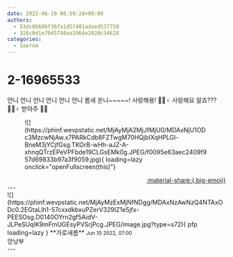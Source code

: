 ```yaml
---
date: 2022-06-10 06:59:24+09:00
authors:
  - 53dc8b60bf36fa1d5f481adaed537750
  - 326c0d1e7045798aa3964e2028c34628
categories:
  - Saerom
---
```


# 2-16965533

<div class="post-container" markdown="1">
<div class="content-container md-sidebar__scrollwrap" markdown="1">

언니 언니 언니 언니 언니 언니 롬새 온니~~~~~! 사랑해용! 🙆🏻♀️ 사랑해요 알죠??? 🙆🏻♀️ 받아주 🥺🥺
<figure markdown="1">
![](https://phinf.wevpstatic.net/MjAyMjA2MjJfMjU0/MDAxNjU1ODc3MzcwNjAw.x7PARkCdb8FZTwgM70HQjbIXqHPLGl-BneM3jYCjfGsg.TKOrB-wHh-aJZ-A-xhnqQTrzEPeVPFbde19CLGsEMk0g.JPEG/f0095e63aec2409f957d69833b97a3f9059.jpg){ loading=lazy onclick="openFullscreen(this)"}
</figure>


</div>
</div>

<div style="text-align: right;" markdown="1">
<a href="https://weverse.io/fromis9/fanpost/2-16965533" style="text-align: right;">:material-share:{.big-emoji}</a>
</div>
---

<div class="comments-container md-sidebar__scrollwrap" markdown="1">
<div class="comment" markdown="1">
<div class='id-container' markdown="1">
![](https://phinf.wevpstatic.net/MjAyMzExMjNfNDgg/MDAxNzAwNzQ4NTAxODc0.2EGtaLlh1-57cxxdkbxuPZerV329IZ1e5jfx-PEESOsg.D0140OYrn2gf5AidV-JLPeSUqIK9mFmUGEsyPVSrjPcg.JPEG/image.jpg?type=s72){ pfp loading=lazy }
**<span class="artist">가로새롬</span>** <small>Jun 10 2022, 07:00</small><br>
</div>
<div class='comment-body' markdown="1">
앙낭부
</div>
</div>
</div>
---
